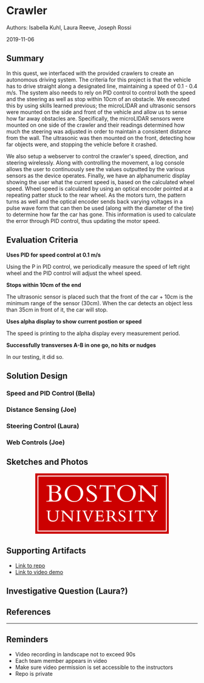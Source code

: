 # Crawler
Authors: Isabella Kuhl, Laura Reeve, Joseph Rossi

2019-11-06

## Summary

In this quest, we interfaced with the provided crawlers to create an autonomous driving system. The criteria for this project is that the vehicle has to drive straight along a designated line, maintaining a speed of 0.1 - 0.4 m/s. The system also needs to rely on PID control to control both the speed and the steering as well as stop within 10cm of an obstacle. We executed this by using skills learned previous; the microLIDAR and ultrasonic sensors were mounted on the side and front of the vehicle and allow us to sense how far away obstacles are. Specifically, the microLIDAR sensors were mounted on one side of the crawler and their readings determined how much the steering was adjusted in order to maintain a consistent distance from the wall. The ultrasonic was then mounted on the front, detecting how far objects were, and stopping the vehicle before it crashed.


We also setup a webserver to control the crawler's speed, direction, and steering wirelessly. Along with controlling the movement, a log console allows the user to continuously see the values outputted by the various sensors as the device operates. Finally, we have an alphanumeric display showing the user what the current speed is, based on the calculated wheel speed. Wheel speed is calculated by using an optical encoder pointed at a repeating patter stuck to the rear wheel. As the motors turn, the pattern turns as well and the optical encoder sends back varying voltages in a pulse wave form that can then be used (along with the diameter of the tire) to determine how far the car has gone. This information is used to calculate the error through PID control, thus updating the motor speed.


## Evaluation Criteria

**Uses PID for speed control at 0.1 m/s**

Using the P in PID control, we periodically measure the speed
of left right wheel and the PID control will adjust the wheel speed.

**Stops within 10cm of the end**

The ultrasonic sensor is placed such that the front of the car + 10cm is
the minimum range of the sensor (30cm). When the car detects an object
less than 35cm in front of it, the car will stop.


**Uses alpha display to show current postion or speed**

The speed is printing to the alpha display every measurement period.


**Successfully transverses A-B in one go, no hits or nudges**

In our testing, it did so.


## Solution Design

### Speed and PID Control (Bella)

### Distance Sensing (Joe)

### Steering Control (Laura)

### Web Controls (Joe)


## Sketches and Photos
<center><img src="./images/example.png" width="70%" /></center>  
<center> </center>


## Supporting Artifacts
- [Link to repo](https://github.com/BU-EC444/Team15-Kuhl-Reeve-Rossi/tree/master/quest-4)
- [Link to video demo]()


## Investigative Question (Laura?)


## References


-----

## Reminders

- Video recording in landscape not to exceed 90s
- Each team member appears in video
- Make sure video permission is set accessible to the instructors
- Repo is private
